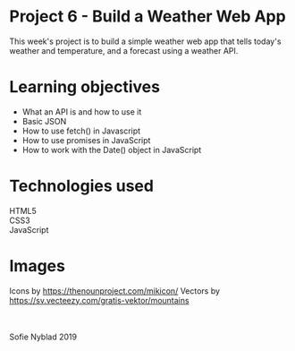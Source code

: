 # Project 6 - Build a Weather Web App
This week's project is to build a simple weather web app that tells today's weather and temperature, and a forecast using a weather API.

# Learning objectives
- What an API is and how to use it
- Basic JSON
- How to use fetch() in Javascript
- How to use promises in JavaScript
- How to work with the Date() object in JavaScript

# Technologies used
HTML5 <br>
CSS3 <br>
JavaScript

# Images
Icons by https://thenounproject.com/mikicon/
Vectors by https://sv.vecteezy.com/gratis-vektor/mountains

<br>
<br>
Sofie Nyblad 2019
